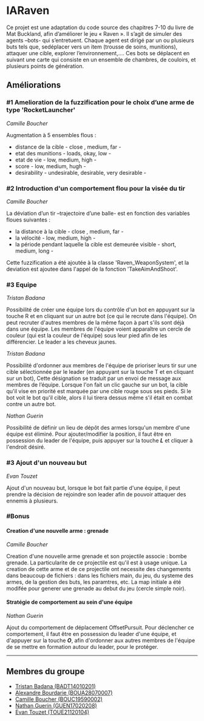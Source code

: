 # IARaven

Ce projet est une adaptation du code source des chapitres 7-10 du livre de Mat Buckland, afin d’améliorer le jeu « Raven ».
Il s’agit de simuler des agents –bots- qui s’entretuent. Chaque agent est dirigé par un ou plusieurs buts tels que, sedéplacer vers un item (trousse de soins, munitions), attaquer une cible, explorer l’environnement,.... Ces bots se déplacent en suivant une carte qui consiste en un ensemble de chambres, de couloirs, et plusieurs points de génération.

## Améliorations

### #1 Amelioration de la fuzzification pour le choix d’une arme de type 'RocketLauncher'
*Camille Boucher*

Augmentation à 5 ensembles flous : 
- distance de la cible - close , medium, far - 
- etat des munitions - loads, okay, low -
- etat de vie - low, medium, high - 
- score - low, medium, hugh -
- desirability - undesirable, desirable, very desirable -


### #2 Introduction d'un comportement flou pour la visée du tir
*Camille Boucher*

La déviation d’un tir –trajectoire d’une balle- est en fonction des variables floues suivantes : 
- la distance à la cible - close , medium, far - 
- la vélocité  - low, medium, high - 
- la période pendant laquelle la cible est demeurée visible - short, medium, long -

Cette fuzzification a été ajoutée à la classe 'Raven_WeaponSystem', et la deviation est ajoutee dans l'appel de la fonction 'TakeAimAndShoot'.


### #3 Equipe
*Tristan Badana*

Possibilité de créer une équipe lors du contrôle d'un bot en appuyant sur la touche R et en cliquant sur un autre bot (ce qui le recrute dans l'équipe).
On peut recruter d'autres membres de la même façon à part s'ils sont déjà dans une équipe. Les membres de l'équipe voient apparaître un cercle de couleur (qui est la couleur de l'équipe) sous leur pied afin de les différencier. Le leader a les cheveux jaunes.


*Tristan Badana*

Possibilité d'ordonner aux membres de l'équipe de prioriser leurs tir sur une cible sélectionnée par le leader (en appuyant sur la touche T et en cliquant sur un bot),  Cette désignation se traduit par un envoi de message aux membres de l’équipe. Lorsque l'on fait un clic gauche sur un bot, la cible qu'il vise en priorité est marquée par une cible rouge sous ses pieds. Si le bot voit le bot qu'il cible, alors il lui tirera dessus même s'il était en combat contre un autre bot.


*Nathan Guerin*

Possibilité de définir un lieu de dépôt des armes lorsqu'un membre d'une équipe est éliminé. Pour ajouter/modifier la position, il faut être en possession du leader de l'équipe, puis appuyer sur la touche ***L*** et cliquer à l'endroit désiré.

### #3 Ajout d'un nouveau but
*Evan Touzet*

Ajout d'un nouveau but, lorsque le bot fait partie d'une équipe, il peut prendre la décision de rejoindre son leader afin de pouvoir attaquer des ennemis à plusieurs. 


### #Bonus
#### Creation d'une nouvelle arme : grenade
*Camille Boucher*

Creation d'une nouvelle arme grenade et son projectile associe : bombe grenade. La particularite de ce projectile est qu'il est à usage unique.
La creation de cette arme et de ce projectile ont necessite des changements dans beaucoup de fichiers : dans les fichiers main, du jeu, du systeme des armes, de la gestion des buts, les paramtres, etc.
La map initiale a été modifée pour generer une grenade au debut du jeu (cercle simple noir).


#### Stratégie de comportement au sein d'une équipe
*Nathan Guerin*

Ajout du comportement de déplacement OffsetPursuit. Pour déclencher ce comportement, il faut être en possession du leader d'une équipe, et d'appuyer sur la touche ***O***, afin d'ordonner aux autres membres de l'équipe de se mettre en formation autour du leader, pour le protéger.

----

## Membres du groupe

* [Tristan Badana (BADT14010201)](mailto:tbadana@etu.uqac.ca)
* [Alexandre Bourdarie (BOUA28070007)](mailto:abourdarie@etu.uqac.ca)
* [Camille Boucher (BOUC19590002)](mailto:cboucher17@etu.uqac.ca)
* [Nathan Guerin (GUEN17020208)](mailto:nguerin5@etu.uqac.ca)
* [Evan Touzet (TOUE21120104)](mailto:etouzet@etu.uqac.ca)
